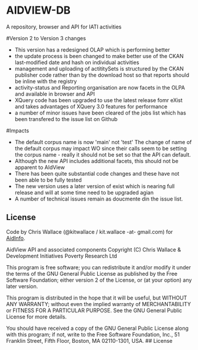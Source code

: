 AIDVIEW-DB
==========

A repository, browser and API for IATI activities

#Version 2 to Version 3 changes

- This version has a redesigned OLAP which is performing better
- the update process is been changed to make better use of the CKAN last-modified date and hash on individual activities
- management and uploading of actititySets is structured  by the CKAN publisher code rather than by the download host so that reports should be inline with the registry
- activity-status and Reporting organisation are now facets in the OLPA and available in browser and API
- XQuery code has been upgraded to use the latest release fomr eXist and takes advantages of XQuery 3.0 features for performance
- a number of minor issues have been cleared of the jobs list which has been transfered to the issue list on Github

#Impacts

- The default corpus name is now 'main' not 'test' The change of name of the default corpus may impact WO since their calls seem to be setting the corpus name - really it should not be set so that the API can default.
- Although the new API includes additional facets, this should not be apparent to AIdView
- There has been quite substantial code changes and these have not been able to be fully tested
- The new version uses a later version of exist which is nearing full release and will at some time need to be upgraded agian
- A number of technical issues remain as doucmente din the issue list. 

## License 

Code by Chris Wallace (@kitwallace / kit.wallace -at- gmail.com) for [AidInfo](http://www.aidinfo.org).

AidView API and associated components
Copyright (C) Chris Wallace & Development Initiatives Poverty Research Ltd

This program is free software; you can redistribute it and/or modify it under the terms of the GNU General Public License as published by the Free Software Foundation; either version 2 of the License, or (at your option) any later version.

This program is distributed in the hope that it will be useful, but WITHOUT ANY WARRANTY; without even the implied warranty of MERCHANTABILITY or FITNESS FOR A PARTICULAR PURPOSE.  See the GNU General Public License for more details.

You should have received a copy of the GNU General Public License along with this program; if not, write to the Free Software Foundation, Inc., 51 Franklin Street, Fifth Floor, Boston, MA  02110-1301, USA. ## License 

